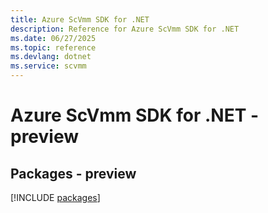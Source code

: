 ```yaml
---
title: Azure ScVmm SDK for .NET
description: Reference for Azure ScVmm SDK for .NET
ms.date: 06/27/2025
ms.topic: reference
ms.devlang: dotnet
ms.service: scvmm
---
```

# Azure ScVmm SDK for .NET - preview
## Packages - preview
[!INCLUDE [packages](scvmm-index.md)]